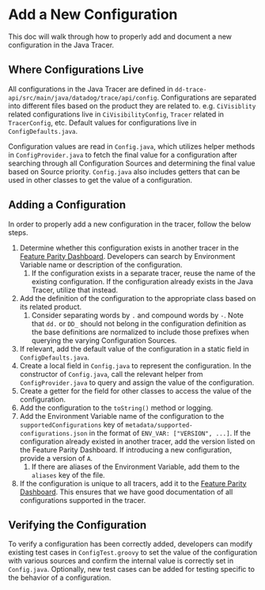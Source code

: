 # Add a New Configuration

This doc will walk through how to properly add and document a new configuration in the Java Tracer.

## Where Configurations Live

All configurations in the Java Tracer are defined in `dd-trace-api/src/main/java/datadog/trace/api/config`. 
Configurations are separated into different files based on the product they are related to. e.g. `CiVisiblity` related configurations live in `CiVisibilityConfig`, `Tracer` related in `TracerConfig`, etc. 
Default values for configurations live in `ConfigDefaults.java`.  

Configuration values are read in `Config.java`, which utilizes helper methods in `ConfigProvider.java` to fetch the final value for a configuration after searching through all Configuration Sources and determining the final value based on Source priority.
`Config.java` also includes getters that can be used in other classes to get the value of a configuration.

## Adding a Configuration

In order to properly add a new configuration in the tracer, follow the below steps.
1. Determine whether this configuration exists in another tracer in the [Feature Parity Dashboard](https://feature-parity.us1.prod.dog/#/configurations?viewType=configurations). Developers can search by Environment Variable name or description of the configuration.
   1. If the configuration exists in a separate tracer, reuse the name of the existing configuration. If the configuration already exists in the Java Tracer, utilize that instead.
2. Add the definition of the configuration to the appropriate class based on its related product.
   1. Consider separating words by `.` and compound words by `-`. Note that `dd.` or `DD_` should not belong in the configuration definition as the base definitions are normalized to include those prefixes when querying the varying Configuration Sources.
3. If relevant, add the default value of the configuration in a static field in `ConfigDefaults.java`.
4. Create a local field in `Config.java` to represent the configuration. In the constructor of `Config.java`, call the relevant helper from `ConfigProvider.java` to query and assign the value of the configuration.
5. Create a getter for the field for other classes to access the value of the configuration.
6. Add the configuration to the `toString()` method or logging.
7. Add the Environment Variable name of the configuration to the `supportedConfigurations` key of `metadata/supported-configurations.json` in the format of `ENV_VAR: ["VERSION", ...]`. If the configuration already existed in another tracer, add the version listed on the Feature Parity Dashboard. If introducing a new configuration, provide a version of `A`.
   1. If there are aliases of the Environment Variable, add them to the `aliases` key of the file.
8. If the configuration is unique to all tracers, add it to the [Feature Parity Dashboard](https://feature-parity.us1.prod.dog/#/configurations?viewType=configurations). This ensures that we have good documentation of all configurations supported in the tracer.

## Verifying the Configuration

To verify a configuration has been correctly added, developers can modify existing test cases in `ConfigTest.groovy` to set the value of the configuration with various sources and confirm the internal value is correctly set in `Config.java`.
Optionally, new test cases can be added for testing specific to the behavior of a configuration.
